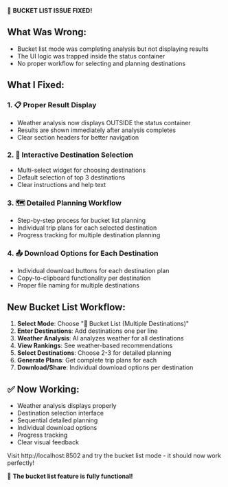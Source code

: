 🔧 **BUCKET LIST ISSUE FIXED!**

## What Was Wrong:
- Bucket list mode was completing analysis but not displaying results
- The UI logic was trapped inside the status container
- No proper workflow for selecting and planning destinations

## What I Fixed:

### 1. 📋 **Proper Result Display**
- Weather analysis now displays OUTSIDE the status container
- Results are shown immediately after analysis completes
- Clear section headers for better navigation

### 2. 🎯 **Interactive Destination Selection**
- Multi-select widget for choosing destinations
- Default selection of top 3 destinations
- Clear instructions and help text

### 3. 🗺️ **Detailed Planning Workflow**
- Step-by-step process for bucket list planning
- Individual trip plans for each selected destination
- Progress tracking for multiple destination planning

### 4. 📤 **Download Options for Each Destination**
- Individual download buttons for each destination plan
- Copy-to-clipboard functionality per destination
- Proper file naming for multiple destinations

## New Bucket List Workflow:

1. **Select Mode**: Choose "📝 Bucket List (Multiple Destinations)"
2. **Enter Destinations**: Add destinations one per line
3. **Weather Analysis**: AI analyzes weather for all destinations
4. **View Rankings**: See weather-based recommendations
5. **Select Destinations**: Choose 2-3 for detailed planning
6. **Generate Plans**: Get complete trip plans for each
7. **Download/Share**: Individual download options per destination

## ✅ Now Working:
- Weather analysis displays properly
- Destination selection interface
- Sequential detailed planning
- Individual download options
- Progress tracking
- Clear visual feedback

Visit http://localhost:8502 and try the bucket list mode - it should now work perfectly!

🎉 **The bucket list feature is fully functional!**
